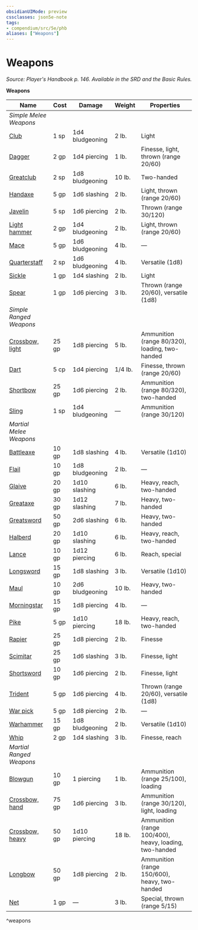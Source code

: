 ```yaml
---
obsidianUIMode: preview
cssclasses: json5e-note
tags:
- compendium/src/5e/phb
aliases: ["Weapons"]
---
```

# Weapons
*Source: Player's Handbook p. 146. Available in the SRD and the Basic Rules.* 

**Weapons**

| Name | Cost | Damage | Weight | Properties |
|------|------|--------|--------|------------|
| *Simple Melee Weapons* |  |  |  |  |
| [Club](/3-Mechanics/CLI/items/club.md) | 1 sp | 1d4 bludgeoning | 2 lb. | Light |
| [Dagger](/3-Mechanics/CLI/items/dagger.md) | 2 gp | 1d4 piercing | 1 lb. | Finesse, light, thrown (range 20/60) |
| [Greatclub](/3-Mechanics/CLI/items/greatclub.md) | 2 sp | 1d8 bludgeoning | 10 lb. | Two-handed |
| [Handaxe](/3-Mechanics/CLI/items/handaxe.md) | 5 gp | 1d6 slashing | 2 lb. | Light, thrown (range 20/60) |
| [Javelin](/3-Mechanics/CLI/items/javelin.md) | 5 sp | 1d6 piercing | 2 lb. | Thrown (range 30/120) |
| [Light hammer](/3-Mechanics/CLI/items/light-hammer.md) | 2 gp | 1d4 bludgeoning | 2 lb. | Light, thrown (range 20/60) |
| [Mace](/3-Mechanics/CLI/items/mace.md) | 5 gp | 1d6 bludgeoning | 4 lb. | — |
| [Quarterstaff](/3-Mechanics/CLI/items/quarterstaff.md) | 2 sp | 1d6 bludgeoning | 4 lb. | Versatile (1d8) |
| [Sickle](/3-Mechanics/CLI/items/sickle.md) | 1 gp | 1d4 slashing | 2 lb. | Light |
| [Spear](/3-Mechanics/CLI/items/spear.md) | 1 gp | 1d6 piercing | 3 lb. | Thrown (range 20/60), versatile (1d8) |
| *Simple Ranged Weapons* |  |  |  |  |
| [Crossbow, light](/3-Mechanics/CLI/items/light-crossbow.md) | 25 gp | 1d8 piercing | 5 lb. | Ammunition (range 80/320), loading, two-handed |
| [Dart](/3-Mechanics/CLI/items/dart.md) | 5 cp | 1d4 piercing | 1/4 lb. | Finesse, thrown (range 20/60) |
| [Shortbow](/3-Mechanics/CLI/items/shortbow.md) | 25 gp | 1d6 piercing | 2 lb. | Ammunition (range 80/320), two-handed |
| [Sling](/3-Mechanics/CLI/items/sling.md) | 1 sp | 1d4 bludgeoning | — | Ammunition (range 30/120) |
| *Martial Melee Weapons* |  |  |  |  |
| [Battleaxe](/3-Mechanics/CLI/items/battleaxe.md) | 10 gp | 1d8 slashing | 4 lb. | Versatile (1d10) |
| [Flail](/3-Mechanics/CLI/items/flail.md) | 10 gp | 1d8 bludgeoning | 2 lb. | — |
| [Glaive](/3-Mechanics/CLI/items/glaive.md) | 20 gp | 1d10 slashing | 6 lb. | Heavy, reach, two-handed |
| [Greataxe](/3-Mechanics/CLI/items/greataxe.md) | 30 gp | 1d12 slashing | 7 lb. | Heavy, two-handed |
| [Greatsword](/3-Mechanics/CLI/items/greatsword.md) | 50 gp | 2d6 slashing | 6 lb. | Heavy, two-handed |
| [Halberd](/3-Mechanics/CLI/items/halberd.md) | 20 gp | 1d10 slashing | 6 lb. | Heavy, reach, two-handed |
| [Lance](/3-Mechanics/CLI/items/lance.md) | 10 gp | 1d12 piercing | 6 lb. | Reach, special |
| [Longsword](/3-Mechanics/CLI/items/longsword.md) | 15 gp | 1d8 slashing | 3 lb. | Versatile (1d10) |
| [Maul](/3-Mechanics/CLI/items/maul.md) | 10 gp | 2d6 bludgeoning | 10 lb. | Heavy, two-handed |
| [Morningstar](/3-Mechanics/CLI/items/morningstar.md) | 15 gp | 1d8 piercing | 4 lb. | — |
| [Pike](/3-Mechanics/CLI/items/pike.md) | 5 gp | 1d10 piercing | 18 lb. | Heavy, reach, two-handed |
| [Rapier](/3-Mechanics/CLI/items/rapier.md) | 25 gp | 1d8 piercing | 2 lb. | Finesse |
| [Scimitar](/3-Mechanics/CLI/items/scimitar.md) | 25 gp | 1d6 slashing | 3 lb. | Finesse, light |
| [Shortsword](/3-Mechanics/CLI/items/shortsword.md) | 10 gp | 1d6 piercing | 2 lb. | Finesse, light |
| [Trident](/3-Mechanics/CLI/items/trident.md) | 5 gp | 1d6 piercing | 4 lb. | Thrown (range 20/60), versatile (1d8) |
| [War pick](/3-Mechanics/CLI/items/war-pick.md) | 5 gp | 1d8 piercing | 2 lb. | — |
| [Warhammer](/3-Mechanics/CLI/items/warhammer.md) | 15 gp | 1d8 bludgeoning | 2 lb. | Versatile (1d10) |
| [Whip](/3-Mechanics/CLI/items/whip.md) | 2 gp | 1d4 slashing | 3 lb. | Finesse, reach |
| *Martial Ranged Weapons* |  |  |  |  |
| [Blowgun](/3-Mechanics/CLI/items/blowgun.md) | 10 gp | 1 piercing | 1 lb. | Ammunition (range 25/100), loading |
| [Crossbow, hand](/3-Mechanics/CLI/items/hand-crossbow.md) | 75 gp | 1d6 piercing | 3 lb. | Ammunition (range 30/120), light, loading |
| [Crossbow, heavy](/3-Mechanics/CLI/items/heavy-crossbow.md) | 50 gp | 1d10 piercing | 18 lb. | Ammunition (range 100/400), heavy, loading, two-handed |
| [Longbow](/3-Mechanics/CLI/items/longbow.md) | 50 gp | 1d8 piercing | 2 lb. | Ammunition (range 150/600), heavy, two-handed |
| [Net](/3-Mechanics/CLI/items/net.md) | 1 gp | — | 3 lb. | Special, thrown (range 5/15) |
^weapons